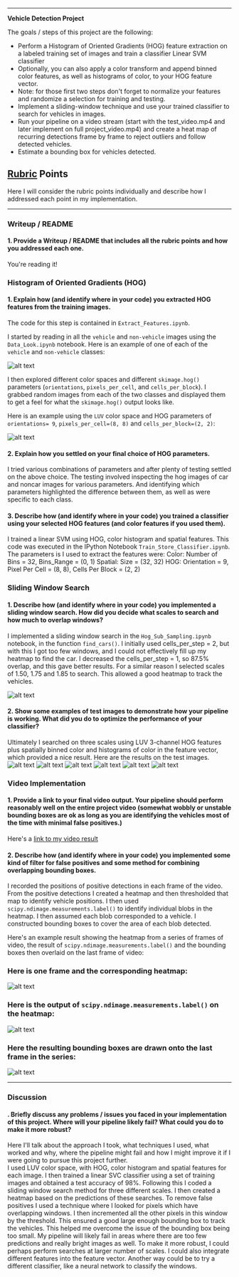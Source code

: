 
---

**Vehicle Detection Project**

The goals / steps of this project are the following:

* Perform a Histogram of Oriented Gradients (HOG) feature extraction on a labeled training set of images and train a classifier Linear SVM classifier
* Optionally, you can also apply a color transform and append binned color features, as well as histograms of color, to your HOG feature vector. 
* Note: for those first two steps don't forget to normalize your features and randomize a selection for training and testing.
* Implement a sliding-window technique and use your trained classifier to search for vehicles in images.
* Run your pipeline on a video stream (start with the test_video.mp4 and later implement on full project_video.mp4) and create a heat map of recurring detections frame by frame to reject outliers and follow detected vehicles.
* Estimate a bounding box for vehicles detected.

[//]: # (Image References)
[image1]: ./writeup_images/carvsnoncar.jpg
[image2]: ./writeup_images/carhogvsnoncarhog.jpg
[image3]: ./writeup_images/sliding_window.jpg
[image8]: ./writeup_images/test_images1.jpg
[image9]: ./writeup_images/test_images2.jpg
[image10]: ./writeup_images/test_images3.jpg
[image11]: ./writeup_images/test_images4.jpg
[image12]: ./writeup_images/test_images5.jpg
[image13]: ./writeup_images/test_images6.jpg
[image5]: ./writeup_images/heatmap_after_threshold.jpg
[image6]: ./writeup_images/heatmap_labels.jpg
[image7]: ./writeup_images/final_image.jpg
[video1]: ./project_video_solution.mp4

## [Rubric](https://review.udacity.com/#!/rubrics/513/view) Points
Here I will consider the rubric points individually and describe how I addressed each point in my implementation.  

---
### Writeup / README

#### 1. Provide a Writeup / README that includes all the rubric points and how you addressed each one.  
You're reading it!

### Histogram of Oriented Gradients (HOG)

#### 1. Explain how (and identify where in your code) you extracted HOG features from the training images.

The code for this step is contained in `Extract_Features.ipynb`.

I started by reading in all the `vehicle` and `non-vehicle` images using the `Data_Look.ipynb` notebook.  Here is an example of one of each of the `vehicle` and `non-vehicle` classes:

![alt text][image1]

I then explored different color spaces and different `skimage.hog()` parameters (`orientations`, `pixels_per_cell`, and `cells_per_block`).  I grabbed random images from each of the two classes and displayed them to get a feel for what the `skimage.hog()` output looks like.

Here is an example using the `LUV` color space and HOG parameters of `orientations= 9`, `pixels_per_cell=(8, 8)` and `cells_per_block=(2, 2)`:


![alt text][image2]

#### 2. Explain how you settled on your final choice of HOG parameters.

I tried various combinations of parameters and after plenty of testing settled on the above choice. The testing involved inspecting the hog images of car and noncar images for various parameters. And identifying which parameters highlighted the difference between them, as well as were specific to each class.

#### 3. Describe how (and identify where in your code) you trained a classifier using your selected HOG features (and color features if you used them).

I trained a linear SVM using HOG, color histogram and spatial features. This code was executed in the IPython Notebook `Train_Store_Classifier.ipynb`. The parameters is I used to extract the features were:
Color: Number of Bins = 32, Bins_Range = (0, 1)
Spatial: Size = (32, 32)
HOG: Orientation = 9, Pixel Per Cell = (8, 8), Cells Per Block = (2, 2)

### Sliding Window Search

#### 1. Describe how (and identify where in your code) you implemented a sliding window search.  How did you decide what scales to search and how much to overlap windows?

I implemented a sliding window search in the `Hog_Sub_Sampling.ipynb` notebook, in the function `find_cars()`. I initially used cells_per_step = 2, but with this I got too few windows, and I could not effectively fill up my heatmap to find the car. I decreased the cells_per_step = 1, so 87.5% overlap, and this gave better results. For a similar reason I selected scales of 1.50, 1.75 and 1.85 to search. This allowed a good heatmap to track the vehicles.

![alt text][image3]

#### 2. Show some examples of test images to demonstrate how your pipeline is working.  What did you do to optimize the performance of your classifier?

Ultimately I searched on three scales using LUV 3-channel HOG features plus spatially binned color and histograms of color in the feature vector, which provided a nice result. Here are the results on the test images.
![alt text][image8]
![alt text][image9]
![alt text][image10]
![alt text][image11]
![alt text][image12]
![alt text][image13]

### Video Implementation

#### 1. Provide a link to your final video output.  Your pipeline should perform reasonably well on the entire project video (somewhat wobbly or unstable bounding boxes are ok as long as you are identifying the vehicles most of the time with minimal false positives.)
Here's a [link to my video result](https://drive.google.com/open?id=1H1OVTER0FyGPDISFdJrKRp9X_Ehc-V-x)


#### 2. Describe how (and identify where in your code) you implemented some kind of filter for false positives and some method for combining overlapping bounding boxes.

I recorded the positions of positive detections in each frame of the video.  From the positive detections I created a heatmap and then thresholded that map to identify vehicle positions.  I then used `scipy.ndimage.measurements.label()` to identify individual blobs in the heatmap.  I then assumed each blob corresponded to a vehicle.  I constructed bounding boxes to cover the area of each blob detected.  

Here's an example result showing the heatmap from a series of frames of video, the result of `scipy.ndimage.measurements.label()` and the bounding boxes then overlaid on the last frame of video:

### Here is one frame and the corresponding heatmap:

![alt text][image5]

### Here is the output of `scipy.ndimage.measurements.label()` on the heatmap:
![alt text][image6]

### Here the resulting bounding boxes are drawn onto the last frame in the series:
![alt text][image7]



---

### Discussion

#### . Briefly discuss any problems / issues you faced in your implementation of this project.  Where will your pipeline likely fail?  What could you do to make it more robust?

Here I'll talk about the approach I took, what techniques I used, what worked and why, where the pipeline might fail and how I might improve it if I were going to pursue this project further.  
I used LUV color space, with HOG, color histogram and spatial features for each image. I then trained a linear SVC classifier using a set of training images and obtained a test accuracy of 98%. Following this I coded a sliding window search method for three different scales. I then created a heatmap based on the predictions of these searches. To remove false positives I used a technique where I looked for pixels which have overlapping windows. I then incremented all the other pixels in this window by the threshold. This ensured a good large enough bounding box to track the vehicles. This helped me overcome the issue of the bounding box being too small. 
My pipeline will likely fail in areas where there are too few predictions and really bright images as well. 
To make it more robust, I could perhaps perform searches at larger number of scales. I could also integrate different features into the feature vector. Another way could be to try a different classifier, like a neural network to classify the windows.

